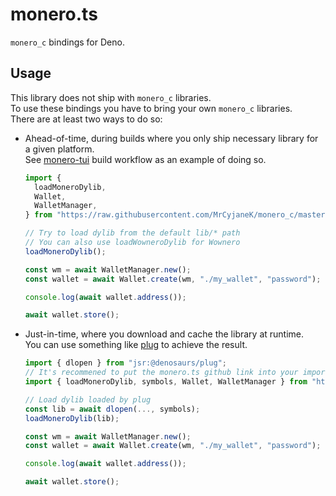 # monero.ts

`monero_c` bindings for Deno.

## Usage

This library does not ship with `monero_c` libraries.\
To use these bindings you have to bring your own `monero_c` libraries.\
There are at least two ways to do so:

- Ahead-of-time, during builds where you only ship necessary library for a given platform.\
  See [monero-tui](https://github.com/Im-Beast/monero-tui/blob/main/.github/workflows/dev-build.yml) build workflow as
  an example of doing so.
  ```ts
  import {
    loadMoneroDylib,
    Wallet,
    WalletManager,
  } from "https://raw.githubusercontent.com/MrCyjaneK/monero_c/master/impls/monero.ts/mod.ts";

  // Try to load dylib from the default lib/* path
  // You can also use loadWowneroDylib for Wownero
  loadMoneroDylib();

  const wm = await WalletManager.new();
  const wallet = await Wallet.create(wm, "./my_wallet", "password");

  console.log(await wallet.address());

  await wallet.store();
  ```
- Just-in-time, where you download and cache the library at runtime.\
  You can use something like [plug](https://jsr.io/@denosaurs/plug) to achieve the result.
  ```ts
  import { dlopen } from "jsr:@denosaurs/plug";
  // It's recommened to put the monero.ts github link into your import_map to reduce the url clutter
  import { loadMoneroDylib, symbols, Wallet, WalletManager } from "https://raw.githubusercontent.com/MrCyjaneK/monero_c/master/impls/monero.ts/mod.ts";

  // Load dylib loaded by plug
  const lib = await dlopen(..., symbols);
  loadMoneroDylib(lib);

  const wm = await WalletManager.new();
  const wallet = await Wallet.create(wm, "./my_wallet", "password");

  console.log(await wallet.address());

  await wallet.store();
  ```
